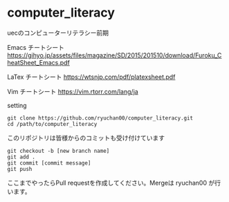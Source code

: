 # computer_literacy
uecのコンピューターリテラシー前期

Emacs チートシート
https://gihyo.jp/assets/files/magazine/SD/2015/201510/download/Furoku_CheatSheet_Emacs.pdf

LaTex チートシート
https://wtsnjp.com/pdf/platexsheet.pdf

Vim チートシート
https://vim.rtorr.com/lang/ja

setting

```
git clone https://github.com/ryuchan00/computer_literacy.git
cd /path/to/computer_literacy
```

このリポジトリは皆様からのコミットも受け付けています

```
git checkout -b [new branch name]
git add .
git commit [commit message]
git push
```

ここまでやったらPull requestを作成してください。Mergeは ryuchan00 が行います。
